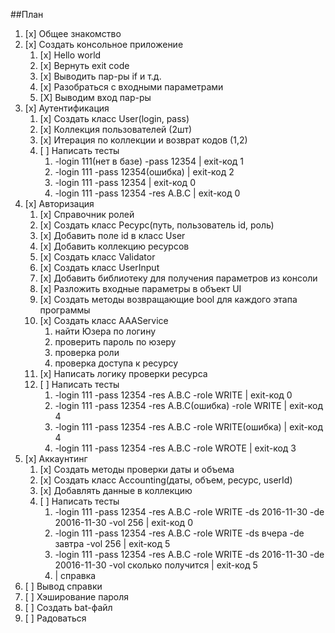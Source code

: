 ##План

1. [x] Общее знакомство
2. [x] Создать консольное приложение
	1. [x] Hello world
	2. [x] Вернуть exit code
	3. [x] Выводить пар-ры if и т.д.
	4. [x] Разобраться с входными параметрами
	5. [X] Выводим вход пар-ры
6. [x] Аутентификация
	1. [x] Создать класс User(login, pass)
	2. [x] Коллекция пользователей (2шт)
	3. [x] Итерация по коллекции и возврат кодов (1,2)
	4. [ ] Написать тесты
		1. -login 111(нет в базе) -pass 12354 | exit-код 1
		2. -login 111 -pass 12354(ошибка)      | exit-код 2
		3.  -login 111 -pass 12354  | exit-код 0
		4.  -login 111 -pass 12354  -res A.B.C   |    exit-код 0
5. [x] Авторизация 
	1. [x] Справочник ролей
	2. [x] Создать класс Ресурс(путь, пользователь id, роль)
	3. [x] Добавить поле id в класс User
	4. [x] Добавить коллекцию ресурсов
	5. [x] Создать класс Validator
	6. [x] Создать класс UserInput
	7. [x] Добавить библиотеку для получения параметров из консоли
	7. [x] Разложить входные параметры в объект UI
	8. [x] Создать методы возвращающие bool для каждого этапа программы 
	9. [x] Создать класс AAAService 
		1. найти Юзера по логину
		2. проверить пароль по юзеру
		3. проверка роли
		4. проверка доступа к ресурсу
	3. [x] Написать логику проверки ресурса
	4. [ ] Написать тесты
		1. -login 111 -pass 12354  -res A.B.C -role WRITE   |    exit-код 0     
		2. -login 111 -pass 12354  -res A.B.C(ошибка) -role WRITE   |    exit-код 4
		3. -login 111 -pass 12354  -res A.B.C -role WRITE(ошибка)   |    exit-код 4
		4. -login 111 -pass 12354  -res A.B.C -role WROTE   |    exit-код 3
5. [x] Аккаунтинг 
	1. [x] Создать методы проверки даты и объема
	2. [x] Создать класс Accounting(даты, объем, ресурс, userId)
	3. [x] Добавлять данные в коллекцию
	3. [ ] Написать тесты
		1.  -login 111 -pass 12354  -res A.B.C -role WRITE -ds 2016-11-30 -de 20016-11-30 -vol 256    |    exit-код 0   
		2.  -login 111 -pass 12354  -res A.B.C -role WRITE -ds вчера -de завтра -vol 256    |    exit-код 5
		3.  -login 111 -pass 12354  -res A.B.C -role WRITE -ds 2016-11-30 -de 20016-11-30 -vol сколько получится    |    exit-код 5
		4.    | справка  
7. [ ] Вывод справки
6. [ ] Хэширование пароля
5. [ ] Создать bat-файл 
4. [ ] Радоваться

